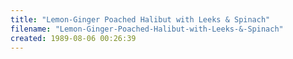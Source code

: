 ```yaml
---
title: "Lemon-Ginger Poached Halibut with Leeks & Spinach"
filename: "Lemon-Ginger-Poached-Halibut-with-Leeks-&-Spinach"
created: 1989-08-06 00:26:39
---
```

